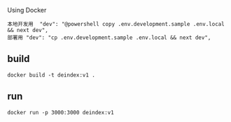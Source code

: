 Using Docker

```
本地开发用  "dev": "@powershell copy .env.development.sample .env.local && next dev",
部署用 "dev": "cp .env.development.sample .env.local && next dev",
```

## build

```
docker build -t deindex:v1 .
```

## run

```
docker run -p 3000:3000 deindex:v1
```
